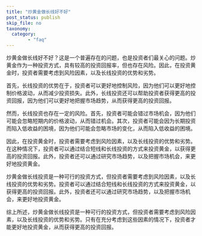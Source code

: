 ```yaml
---
title: "炒黄金做长线好不好"
post_status: publish
skip_file: no
taxonomy:
  category:
        - "faq"
---
```


炒黄金做长线好不好？这是一个普遍存在的问题，也是投资者们最关心的问题。炒黄金作为一种投资方式，具有较高的投资回报率，但也存在风险。因此，在投资黄金时，投资者需要考虑到风险因素，以及长线投资的优势和劣势。

首先，长线投资的优势在于，投资者可以更好地控制风险，因为他们可以更好地控制价格波动，从而减少投资损失。此外，长线投资还可以帮助投资者获得更高的投资回报，因为他们可以更好地把握市场趋势，从而获得更高的投资回报。

然而，长线投资也存在一定的风险。首先，投资者可能会错过市场机会，因为他们可能会忽略短期内的价格波动，从而错过机会。其次，投资者可能会因为长期投资而陷入低收益的困境，因为他们可能会忽略市场的变化，从而陷入低收益的困境。

因此，在投资黄金时，投资者需要考虑到风险因素，以及长线投资的优势和劣势。在这种情况下，投资者可以通过结合短线和长线投资的方式来投资黄金，以获得更高的投资回报。此外，投资者还可以通过研究市场趋势，以及把握市场机会，来更好地投资黄金。

炒黄金做长线投资是一种可行的投资方式，但投资者需要考虑到风险因素，以及长线投资的优势和劣势。投资者可以通过结合短线和长线投资的方式来投资黄金，以获得更高的投资回报。此外，投资者还可以通过研究市场趋势，以及把握市场机会，来更好地投资黄金。

综上所述，炒黄金做长线投资是一种可行的投资方式，但投资者需要考虑到风险因素，以及长线投资的优势和劣势。只有在充分考虑到这些因素的情况下，投资者才能更好地投资黄金，从而获得更高的投资回报。
